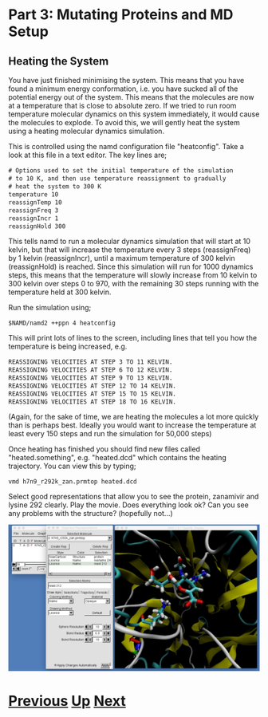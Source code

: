 # Part 3: Mutating Proteins and MD Setup
## Heating the System

You have just finished minimising the system. This means that you have found a minimum energy conformation, i.e. you have sucked all of the potential energy out of the system. This means that the molecules are now at a temperature that is close to absolute zero. If we tried to run room temperature molecular dynamics on this system immediately, it would cause the molecules to explode. To avoid this, we will gently heat the system using a heating molecular dynamics simulation.

This is controlled using the namd configuration file "heatconfig". Take a look at this file in a text editor. The key lines are;

```
# Options used to set the initial temperature of the simulation
# to 10 K, and then use temperature reassignment to gradually
# heat the system to 300 K
temperature 10
reassignTemp 10
reassignFreq 3
reassignIncr 1
reassignHold 300
```

This tells namd to run a molecular dynamics simulation that will start at 10 kelvin, but that will increase the temperature every 3 steps (reassignFreq) by 1 kelvin (reassignIncr), until a maximum temperature of 300 kelvin (reassignHold) is reached. Since this simulation will run for 1000 dynamics steps, this means that the temperature will slowly increase from 10 kelvin to 300 kelvin over steps 0 to 970, with the remaining 30 steps running with the temperature held at 300 kelvin.

Run the simulation using;

```
$NAMD/namd2 ++ppn 4 heatconfig
```

This will print lots of lines to the screen, including lines that tell you how the temperature is being increased, e.g.

```
REASSIGNING VELOCITIES AT STEP 3 TO 11 KELVIN.
REASSIGNING VELOCITIES AT STEP 6 TO 12 KELVIN.
REASSIGNING VELOCITIES AT STEP 9 TO 13 KELVIN.
REASSIGNING VELOCITIES AT STEP 12 TO 14 KELVIN.
REASSIGNING VELOCITIES AT STEP 15 TO 15 KELVIN.
REASSIGNING VELOCITIES AT STEP 18 TO 16 KELVIN.
```

(Again, for the sake of time, we are heating the molecules a lot more quickly than is perhaps best. Ideally you would want to increase the temperature at least every 150 steps and run the simulation for 50,000 steps)

Once heating has finished you should find new files called "heated.something", e.g. "heated.dcd" which contains the heating trajectory. You can view this by typing;

```
vmd h7n9_r292k_zan.prmtop heated.dcd
```

Select good representations that allow you to see the protein, zanamivir and lysine 292 clearly. Play the movie. Does everything look ok? Can you see any problems with the structure? (hopefully not...)

![Image showing heated structure](vmd_heat1.jpg)

# [Previous](minimisation.md) [Up](README.md) [Next](equilibration.md)
